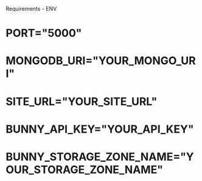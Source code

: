 Requirements - ENV 


# PORT="5000"

# MONGODB_URI="YOUR_MONGO_URI"

# SITE_URL="YOUR_SITE_URL"

# BUNNY_API_KEY="YOUR_API_KEY"
# BUNNY_STORAGE_ZONE_NAME="YOUR_STORAGE_ZONE_NAME"
